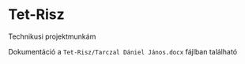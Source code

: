 # Tet-Risz

Technikusi projektmunkám

Dokumentáció a `Tet-Risz/Tarczal Dániel János.docx` fájlban található
